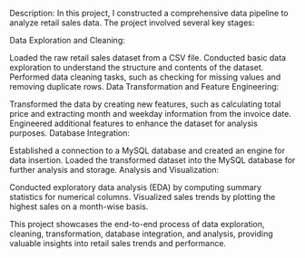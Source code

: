 Description:
In this project, I constructed a comprehensive data pipeline to analyze retail sales data. The project involved several key stages:

Data Exploration and Cleaning:

Loaded the raw retail sales dataset from a CSV file.
Conducted basic data exploration to understand the structure and contents of the dataset.
Performed data cleaning tasks, such as checking for missing values and removing duplicate rows.
Data Transformation and Feature Engineering:

Transformed the data by creating new features, such as calculating total price and extracting month and weekday information from the invoice date.
Engineered additional features to enhance the dataset for analysis purposes.
Database Integration:

Established a connection to a MySQL database and created an engine for data insertion.
Loaded the transformed dataset into the MySQL database for further analysis and storage.
Analysis and Visualization:

Conducted exploratory data analysis (EDA) by computing summary statistics for numerical columns.
Visualized sales trends by plotting the highest sales on a month-wise basis.

This project showcases the end-to-end process of data exploration, cleaning, transformation, database integration, and analysis, providing valuable insights into retail sales trends and performance.
